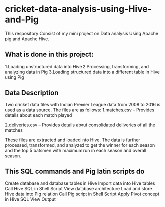 # cricket-data-analysis-using-Hive-and-Pig
This respository Consist of my mini project on Data analysis Using Apache pig and Apache Hive.

What is done in this project:
----------------------------

1.Loading unstructured data into Hive
2.Processing, transforming, and analyzing data in Pig
3.Loading structured data into a different table in Hive using Pig


Data Description
----------------


Two cricket data files with Indian Premier League data from 2008 to 2016 is used as a data source. 
The files are as follows:
1.matches.csv – Provides details about each match played

2.deliveries.csv – Provides details about consolidated deliveries of all the matches

These files are extracted and loaded into Hive. The data is further processed, transformed, and analyzed to get the winner for each season and the top 5 batsmen with maximum run in each season and overall season.

This SQL commands and Pig latin scripts do
------------------------------------------

Create database and database tables in Hive
Import data into Hive tables
Call Hive SQL in Shell Script
View database architecture
Load and store Hive data into Pig relation
Call Pig script in Shell Script
Apply Pivot concept in Hive SQL
View Output
